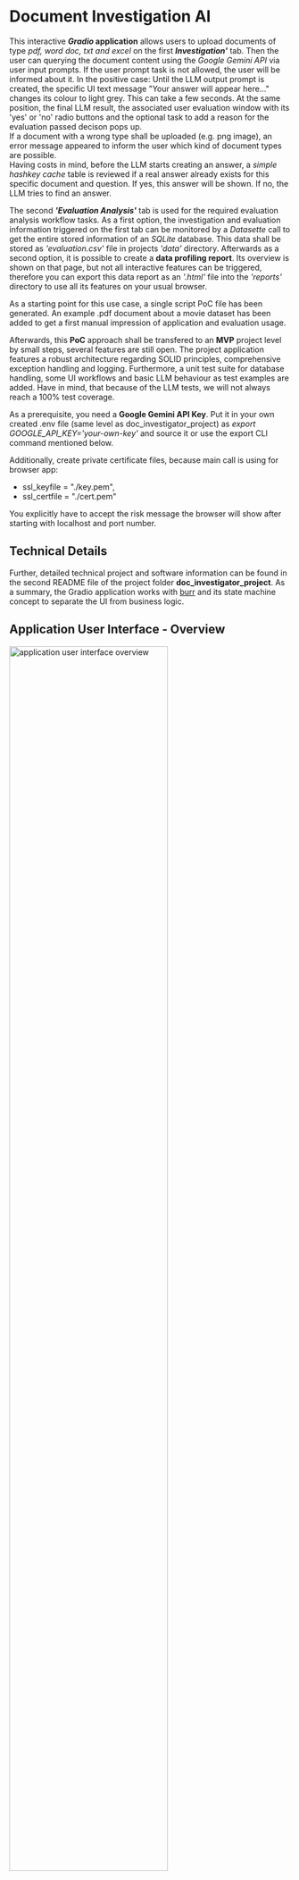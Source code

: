 # Document Investigation AI

This interactive **<i>Gradio</i> application** allows users to upload documents of type <i>pdf, word doc, txt and excel</i> on the first **<i>Investigation'</i>** tab. Then the user can querying the document content using the <i>Google Gemini API</i> via user input prompts. If the user prompt task is not allowed, the user will be informed about it. In the positive case: Until the LLM output prompt is created, the specific UI text message "Your answer will appear here..." changes its colour to light grey. This can take a few seconds. At the same position, the final LLM result, the associated user evaluation window with its 'yes' or 'no' radio buttons and the optional task to add a reason for the evaluation passed decison pops up.<br>
If a document with a wrong type shall be uploaded (e.g. png image), an error message appeared to inform the user which kind of document types are possible.<br>
Having costs in mind, before the LLM starts creating an answer, a <i>simple hashkey cache</i> table is reviewed if a real answer already exists for this specific document and question. If yes, this answer will be shown. If no, the LLM tries to find an answer. 

The second **<i>'Evaluation Analysis'</i>** tab is used for the required evaluation analysis workflow tasks. As a first option, the investigation and evaluation information triggered on the first tab can be monitored by a <i>Datasette</i> call to get the entire stored information of an <i>SQLite</i> database. This data shall be stored as <i>'evaluation.csv'</i> file in projects <i>'data'</i> directory. Afterwards as a second option, it is possible to create a **data profiling report**. Its overview is shown on that page, but not all interactive features can be triggered, therefore you can export this data report as an <i>'.html'</i> file into the <i>'reports'</i> directory to use all its features on your usual browser. 

As a starting point for this use case, a single script PoC file has been generated. An example .pdf document about a movie dataset has been added to get a first manual impression of application and evaluation usage.

Afterwards, this **PoC** approach shall be transfered to an **MVP** project level by small steps, several features are still open. The project application features a robust architecture regarding SOLID principles, comprehensive exception handling and logging. Furthermore, a unit test suite for database handling, some UI workflows and basic LLM behaviour as test examples are added. Have in mind, that because of the LLM tests, we will not always reach a 100% test coverage.

As a prerequisite, you need a **Google Gemini API Key**. Put it in your own created .env file (same level as doc_investigator_project) as <i>export GOOGLE_API_KEY='your-own-key'</i> and source it or use the export CLI command mentioned below.

Additionally, create private certificate files, because main call is using for browser app:<br>
- ssl_keyfile = "./key.pem",<br>
- ssl_certfile = "./cert.pem"

You explicitly have to accept the risk message the browser will show after starting with localhost and port number.

## Technical Details
Further, detailed technical project and software information can be found in the second README file of the project folder **doc_investigator_project**.
As a summary, the Gradio application works with [burr](https://burr.dagworks.io/) and its state machine concept to separate the UI from business logic.

## Application User Interface - Overview
<p align="left">
  <img src="./assets/doc_investigation_app.JPG" alt="application user interface overview" width="75%"/>
</p>
<br>

## MVP Project Structure
doc_investigator_project/<br>
├── data/&emsp;&emsp;&emsp;&emsp;&emsp;&emsp;&emsp;&emsp;&emsp;&emsp;&emsp;&nbsp;# Includes datasette evaluations.csv file<br>
├── logs/&emsp;&emsp;&emsp;&emsp;&emsp;&emsp;&emsp;&emsp;&emsp;&emsp;&emsp;&nbsp;# Includes log files<br>
├── reports/&emsp;&emsp;&ensp;&emsp;&emsp;&emsp;&emsp;&emsp;&emsp;&emsp;&nbsp;# Includes interactive .html profiling files of eval data<br>
├── src/<br>
│&emsp;&ensp;   ├── doc_investigator_strategy_pattern/<br>
│&emsp;&ensp;   |&emsp;&ensp;   ├── __init__.py<br>
│&emsp;&ensp;   |&emsp;&ensp;    ├── app.py&emsp;&emsp;&emsp;&emsp;&emsp;&ensp;&ensp;# Contains the AppUI class (Gradio logic)<br>
│&emsp;&ensp;   |&emsp;&ensp;    ├── config.py&emsp;&emsp;&emsp;&emsp;&ensp;&nbsp;# Contains the Config dataclass<br>
│&emsp;&ensp;   |&emsp;&ensp;    ├── database.py&emsp;&emsp;&emsp;&ensp;# Contains the DatabaseManager class<br>
│&emsp;&ensp;   |&emsp;&ensp;    ├── documents.py&emsp;&emsp;&ensp;# Contains all DocumentLoader strategies<br>
│&emsp;&ensp;   |&emsp;&ensp;    ├── services.py&emsp;&emsp;&emsp;&emsp;# Contains the GeminiService class<br>
│&emsp;&ensp;   |&emsp;&ensp;    ├── state_machine.py&emsp;&ensp;# Contains the Burr state machine logic<br>
│&emsp;&ensp;   |&emsp;&ensp;    └── logging_config.py&emsp;# Contains the Loguru setup function<br>
|&emsp;&ensp;   ├── main.py&emsp;&emsp;&emsp;&emsp;&emsp;&emsp;&emsp;&nbsp;&nbsp;# Main entry point to run the application<br>
|&emsp;&ensp;   └── visualise_flow.py&ensp;&ensp;&emsp;&emsp;&ensp;&nbsp;# Burr feature to creates the workflow diagram<br>
├── tests/<br>
│&emsp;&ensp;   ├── __init__.py<br>
│&emsp;&ensp;   ├── conftest.py&emsp;&emsp;&emsp;&emsp;&emsp;&emsp;# Stops external FilterWarnings thrown in pytest run terminal<br>
│&emsp;&ensp;   ├── test_analysis.py&emsp;&ensp;&ensp;&emsp;&emsp;# Pytest tests for the data analysis use cases<br>
│&emsp;&ensp;   ├── test_database.py&emsp;&ensp;&emsp;&emsp;# Pytest tests for the DatabaseManager<br>
│&emsp;&ensp;   ├── test_documents.py&ensp;&emsp;&emsp;# Pytest tests for DocumentProcessor validation<br>
│&emsp;&ensp;   ├── test_app.py&emsp;&emsp;&emsp;&emsp;&emsp;&ensp;# Pytest tests for the AppUI logic (reset workflow)<br>
│&emsp;&ensp;   ├── test_llm_behaviour.py&ensp;&ensp;# Pytest tests for LLM behaviour validation<br>
│&emsp;&ensp;   └── test_state_machine.py&ensp;&ensp;# Pytest tests for Burr state machine<br>
├── cert.pem&emsp;&emsp;&emsp;&emsp;&emsp;&emsp;&emsp;&emsp;&emsp;&ensp;# your own created file<br>
├── key.pem&emsp;&emsp;&emsp;&emsp;&emsp;&emsp;&emsp;&emsp;&emsp;&ensp;# your own created file<br>
├── doc_investigator_prod.db&emsp;&nbsp;&ensp;# SQLite database<br>
├── pyproject.toml&emsp;&emsp;&emsp;&nbsp;&emsp;&emsp;&ensp;&ensp;# Config file tells pytest where to find source code<br>
├── requirements.txt&emsp;&emsp;&ensp;&emsp;&emsp;&ensp;&ensp;# Project dependencies<br>
├── requirements-dev.txt&ensp;&emsp;&emsp;&ensp;&ensp;# Additional development dependencies<br>
└── README.md&emsp;&emsp;&emsp;&emsp;&emsp;&emsp;&ensp;&ensp;# Instructions for setup and usage<br>

On the same level as project root are stored: Gradio-PoC .py file, license, assets directory and this readme file.

## How to Generate and Run the Code
### Setup

1.  **Clone the remote repository to your local directory**
    ```bash
    git clone https://github.com/IloBe/doc_investigator_project.git
    cd doc_investigator_project
    ```

2.  **Create a virtual environment and install dependencies**
    ```bash
    python -m venv .venv
    source .venv/bin/activate  # On Windows, use `.venv\Scripts\activate`
    pip install -r requirements.txt
    ```
    
    Or if you need the development environment:
    ```bash
    pip install -r requirements-dev.txt
    ```

4.  **Set your API Key**
    The application will prompt you for your Google Gemini API Key on first run. For a non-interactive setup, you can set it as an environment variable:
    ```bash
    export GOOGLE_API_KEY="your_api_key_here"
    ```

### Run the Application
Application UI and business workflow are separated by <i>Burr</i> state machine and for observability <i>OpenTelemetry</i> is added via Docker. So, for implementation <i>Docker Desktop</i> has to run.

Being in the projects directory, call main.py file on terminal:
```bash
python3 src/main.py
```
The Gradio application creates an encrypted (HTTPS/WSS) connection that will bypass a firewall's web filter, so, it didn't stuck in loading (but private certificates have to be explicitly accepted). It uses localhost URL: http://127.0.0.1:7861.

Execute the PoC script file, which has been the starting point of the project to get an impression of the application:
```bash
python3 doc_investigator_gradio_PoC.py
```
The application or the PoC script run on local URL: http://0.0.0.0:8000 or http://127.0.0.1:7860.

Regarding the entire multiple-file application, log files for each session will be created in the logs/ directory.
As retention policy a maximum of 5 log files is set (configured in config.py).
For the PoC script file simple CLI prints are added only.

### Run the Tests
Starting from the root path, where the .venv is located, to ensure the components are working correctly, run the <i>Pytest</i> test suite using pytest CLI command. Sometimes it may appear that the test run stops after having collected all test items and the CLI message about <i>'collected items'</i> does not appear. Then trigger the remaining run with **Ctrl+C** click.
```bash
pytest
```
It will use <i>pytest-asyncio</i> to correctly run both synchronous and asynchronous tests, providing a complete and robust testing suite for our application regarding the standard unit-tests. Regarding the LLM tests, they sometimes fail. Because of the LLM nature, we don't know when this will happen.

### Observe the Logged Data
#### Application User Interface - Evaluation Analysis
<p align="left">
  <img src="./assets/doc_invest_eval_analyse-datasette.JPG" alt="application user interface for tab 2 evaluation analysis" width="75%"/>
</p>
<br>

#### Option 1 - Datasette
After using the entire project application, you can explore the doc_investigator_prod.db database with Datasette:
```bash
datasette doc_investigator_prod.db --open
```

This CLI command will launch a web server and open a new browser tab. You will see a fully interactive dashboard for your database. You can:
-    Click on the interactions table to view all your logged data
-    Sort and filter columns with a few clicks
-    Run custom SQL queries to perform more complex analysis (e.g. SELECT * FROM interactions WHERE evaluation LIKE '%Yes%')
-    Export data to CSV or JSON  (Note: for your data profiling report an export as file 'evaluation.csv' to the data directory is mandatory!)

#### Option 2 - Data Profiling Report
After having stored the <i>'evaluation.csv'</i> file in the appropriate directory a data profiling report can be created, visualised and exported. The export is necessary, if you want to use all interactive features of the report file. During the export process a specific process information is visible including the reports label with timestamp. 

<p align="left">
  <img src="./assets/doc_invest_eval_analyse-reports-1.JPG" alt="application user interface for tab 2 evaluation analysis" width="75%"/>
</p>
<br>

<p align="left">
  <img src="./assets/doc_invest_eval_analyse-reports-3.JPG" alt="application user interface for tab 2 evaluation analysis" width="25%"/>
</p>
<br>
